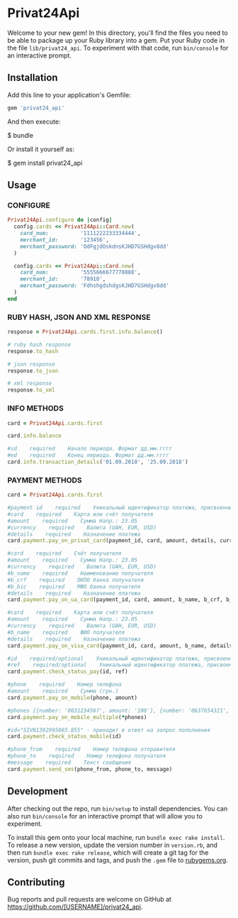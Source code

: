 # Privat24Api

Welcome to your new gem! In this directory, you'll find the files you need to be able to package up your Ruby library into a gem. Put your Ruby code in the file `lib/privat24_api`. To experiment with that code, run `bin/console` for an interactive prompt.

## Installation

Add this line to your application's Gemfile:

```ruby
gem 'privat24_api'
```

And then execute:

$ bundle

Or install it yourself as:

$ gem install privat24_api

## Usage

### CONFIGURE
```ruby
Privat24Api.configure do |config|
  config.cards << Privat24Api::Card.new(
    card_num:          '1111222233334444', 
    merchant_id:       '123456',
    merchant_password: 'OdFgjdOskdnsKJHD7GSHdgv8dd'
  )

  config.cards << Privat24Api::Card.new(
    card_num:          '5555666677778888', 
    merchant_id:       '78910',
    merchant_password: 'FdhshgdshdgsKJHD7GSHdgv8dd'
  )
end
```
### RUBY HASH, JSON AND XML RESPONSE
```ruby
response = Privat24Api.cards.first.info.balance()

# ruby hash response
response.to_hash

# json response
response.to_json

# xml response
response.to_xml
```

### INFO METHODS
```ruby
card = Privat24Api.cards.first

card.info.balance

#sd    required    Начало периода. Формат дд.мм.гггг
#ed    required    Конец периода. Формат дд.мм.гггг
card.info.transaction_details('01.09.2018', '25.09.2018')
```

### PAYMENT METHODS
```ruby
card = Privat24Api.cards.first

#payment id    required    Уникальный идентификатор платежа, присвоенный партнером платежей. Повторяется в ответе на запрос, сохраняется в базе Приват24, служит для однозначного сопоставления операций на стороне партнера платежей с операциями в приват24.
#card    required    Карта или счёт получателя
#amount    required    Сумма Напр.: 23.05
#currency    required    Валюта (UAH, EUR, USD)
#details    required    Назначение платежа
card.payment.pay_on_privat_card(payment_id, card, amount, details, currency='UAH')

#card    required    Счёт получателя
#amount    required    Сумма Напр.: 23.05
#currency    required    Валюта (UAH, EUR, USD)
#b_name    required    Наименование получателя
#b_crf    required    ОКПО банка получателя
#b_bic    required    МФО банка получателя
#details    required    Назначение платежа
card.payment.pay_on_ua_card(payment_id, card, amount, b_name, b_crf, b_bic, details, currency='UAH')

#card    required    Карта или счёт получателя
#amount    required    Сумма Напр.: 23.05
#currency    required    Валюта (UAH, EUR, USD)
#b_name    required    ФИО получателя
#details    required    Назначение платежа
card.payment.pay_on_visa_card(payment_id, card, amount, b_name, details, currency='UAH')

#id    required/optional    Уникальный идентификатор платежа, присвоенный партнером платежей. (payment_id из предыдущего запроса). Обязательный, если не передается параметр ref
#ref    required/optional    Уникальный идентификатор платежа, присвоенный приват24. Возвращается в ответе на запрос создания платежа. Обязательный, если не передается параметр id
card.payment.check_status_pay(id, ref)

#phone    required    Номер телефона
#amount    required    Сумма (грн.)
card.payment.pay_on_mobile(phone, amount)

#phones [{number: '0631234567', amount: '100'}, {number: '0637654321', amount: '200'}]
card.payment.pay_on_mobile_multiple(*phones)

#id="SIVN1392995003.855" - приходит в ответ на запрос пополнения
card.payment.check_status_mobile(id)

#phone_from    required    Номер телефона отправителя
#phone_to    required    Номер телефона получателя
#message    required    Текст сообщения
card.payment.send_sms(phone_from, phone_to, message)
```


## Development

After checking out the repo, run `bin/setup` to install dependencies. You can also run `bin/console` for an interactive prompt that will allow you to experiment.

To install this gem onto your local machine, run `bundle exec rake install`. To release a new version, update the version number in `version.rb`, and then run `bundle exec rake release`, which will create a git tag for the version, push git commits and tags, and push the `.gem` file to [rubygems.org](https://rubygems.org).

## Contributing

Bug reports and pull requests are welcome on GitHub at https://github.com/[USERNAME]/privat24_api.
